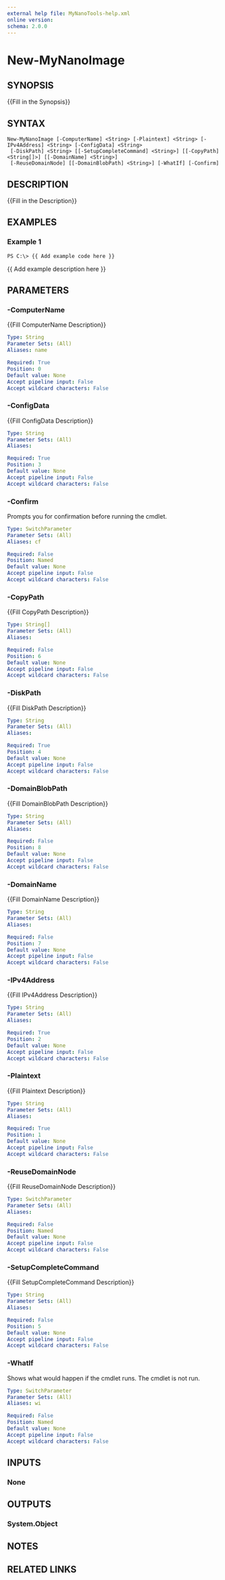 ```yaml
---
external help file: MyNanoTools-help.xml
online version: 
schema: 2.0.0
---
```


# New-MyNanoImage

## SYNOPSIS
{{Fill in the Synopsis}}

## SYNTAX

```
New-MyNanoImage [-ComputerName] <String> [-Plaintext] <String> [-IPv4Address] <String> [-ConfigData] <String>
 [-DiskPath] <String> [[-SetupCompleteCommand] <String>] [[-CopyPath] <String[]>] [[-DomainName] <String>]
 [-ReuseDomainNode] [[-DomainBlobPath] <String>] [-WhatIf] [-Confirm]
```

## DESCRIPTION
{{Fill in the Description}}

## EXAMPLES

### Example 1
```
PS C:\> {{ Add example code here }}
```

{{ Add example description here }}

## PARAMETERS

### -ComputerName
{{Fill ComputerName Description}}

```yaml
Type: String
Parameter Sets: (All)
Aliases: name

Required: True
Position: 0
Default value: None
Accept pipeline input: False
Accept wildcard characters: False
```

### -ConfigData
{{Fill ConfigData Description}}

```yaml
Type: String
Parameter Sets: (All)
Aliases: 

Required: True
Position: 3
Default value: None
Accept pipeline input: False
Accept wildcard characters: False
```

### -Confirm
Prompts you for confirmation before running the cmdlet.

```yaml
Type: SwitchParameter
Parameter Sets: (All)
Aliases: cf

Required: False
Position: Named
Default value: None
Accept pipeline input: False
Accept wildcard characters: False
```

### -CopyPath
{{Fill CopyPath Description}}

```yaml
Type: String[]
Parameter Sets: (All)
Aliases: 

Required: False
Position: 6
Default value: None
Accept pipeline input: False
Accept wildcard characters: False
```

### -DiskPath
{{Fill DiskPath Description}}

```yaml
Type: String
Parameter Sets: (All)
Aliases: 

Required: True
Position: 4
Default value: None
Accept pipeline input: False
Accept wildcard characters: False
```

### -DomainBlobPath
{{Fill DomainBlobPath Description}}

```yaml
Type: String
Parameter Sets: (All)
Aliases: 

Required: False
Position: 8
Default value: None
Accept pipeline input: False
Accept wildcard characters: False
```

### -DomainName
{{Fill DomainName Description}}

```yaml
Type: String
Parameter Sets: (All)
Aliases: 

Required: False
Position: 7
Default value: None
Accept pipeline input: False
Accept wildcard characters: False
```

### -IPv4Address
{{Fill IPv4Address Description}}

```yaml
Type: String
Parameter Sets: (All)
Aliases: 

Required: True
Position: 2
Default value: None
Accept pipeline input: False
Accept wildcard characters: False
```

### -Plaintext
{{Fill Plaintext Description}}

```yaml
Type: String
Parameter Sets: (All)
Aliases: 

Required: True
Position: 1
Default value: None
Accept pipeline input: False
Accept wildcard characters: False
```

### -ReuseDomainNode
{{Fill ReuseDomainNode Description}}

```yaml
Type: SwitchParameter
Parameter Sets: (All)
Aliases: 

Required: False
Position: Named
Default value: None
Accept pipeline input: False
Accept wildcard characters: False
```

### -SetupCompleteCommand
{{Fill SetupCompleteCommand Description}}

```yaml
Type: String
Parameter Sets: (All)
Aliases: 

Required: False
Position: 5
Default value: None
Accept pipeline input: False
Accept wildcard characters: False
```

### -WhatIf
Shows what would happen if the cmdlet runs.
The cmdlet is not run.

```yaml
Type: SwitchParameter
Parameter Sets: (All)
Aliases: wi

Required: False
Position: Named
Default value: None
Accept pipeline input: False
Accept wildcard characters: False
```

## INPUTS

### None


## OUTPUTS

### System.Object

## NOTES

## RELATED LINKS

